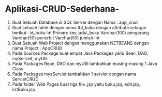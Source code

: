# Aplikasi-CRUD-Sederhana-
1. Buat Sebuah Database di SQL Server dengan Nama : app_crud
2. Buat sebuah table dengan nama tbl_buku dengan attribute sebagai berikut :
      id_buku Int Primary key
      judul_buku Varchar(100)
      pengarang Varchar(50)
      penerbit Varchar(50)
      jumlah Int
3. Buat Sebuah Web Project dengan menggunakan NETBEANS dengan nama Project : AppCRUD
4. Pada Sources Package buat empat Java Packages yaitu Bean, DAO, myServlet, myUtil
5. Pada Packages Bean, DAO dan myUtil tambahkan masing-masing 1 Java Class
6. Pada Packages mysServlet tambahkan 1 servlet dengan nama ServletCRUD
7. Pada folder Web Pages buat tiga file .jsp yaitu buku.jsp, edit.jsp, listBuku.jsp
